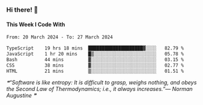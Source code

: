 ### Hi there! 👋

#### This Week I Code With
<!--START_SECTION:waka-->

```txt
From: 20 March 2024 - To: 27 March 2024

TypeScript    19 hrs 18 mins  ████████████████████▓░░░░   82.79 %
JavaScript    1 hr 20 mins    █▒░░░░░░░░░░░░░░░░░░░░░░░   05.78 %
Bash          44 mins         ▓░░░░░░░░░░░░░░░░░░░░░░░░   03.15 %
CSS           38 mins         ▓░░░░░░░░░░░░░░░░░░░░░░░░   02.77 %
HTML          21 mins         ▒░░░░░░░░░░░░░░░░░░░░░░░░   01.51 %
```

<!--END_SECTION:waka-->

<!--STARTS_HERE_QUOTE_README-->
<i>❝“Software is like entropy: It is difficult to grasp, weighs nothing, and obeys the Second Law of Thermodynamics; i.e., it always increases.”— Norman Augustine   ❞</i>
<!--ENDS_HERE_QUOTE_README-->
